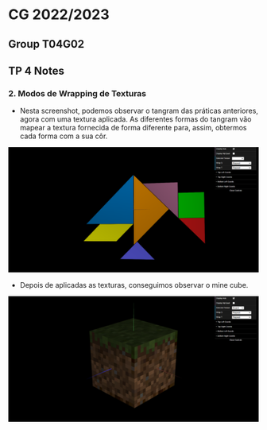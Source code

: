 # CG 2022/2023

## Group T04G02

## TP 4 Notes

### 2. Modos de Wrapping de Texturas

* Nesta screenshot, podemos observar o tangram das práticas anteriores, agora com uma textura aplicada. As diferentes formas do tangram vão mapear a textura fornecida de forma diferente para, assim, obtermos cada forma com a sua côr.

![Screenshot 1](screenshots/CG-t04g02-tp4-1.png)

* Depois de aplicadas as texturas, conseguimos observar o mine cube.

![Screenshot 2](screenshots/CG-t04g02-tp4-2.png)